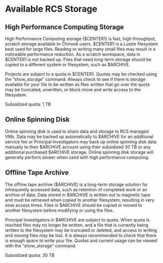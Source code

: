 # Available RCS Storage 

## High Performance Computing Storage

High Performance Computing storage \($CENTER1\) is fast, high throughput, scratch storage available to Chinook users. $CENTER1 is a Lustre filesystem best used for large files. Reading or writing many small files may result in a noticeable performance reduction. As a scratch workspace, data in $CENTER1 is not backed up. Files that need long-term storage should be copied to a different system or filesystem, such as $ARCHIVE.

Projects are subject to a quota in $CENTER1. Quotas may be checked using the “show\_storage” command. Always check to see if there is storage available for your file to be written as files written that go over the quota may be truncated, unwritten, or block move and write access to the filesystem.

Subsidized quota: 1 TB

## Online Spinning Disk

Online spinning disk is used to share data and storage to RCS managed VMs. Data may be backed up automatically to $ARCHIVE for an additional service fee or Principal Investigators may back up online spinning disk data manually to their $ARCHIVE account using their subsidized 30 TB or any additional purchased $ARCHIVE storage. Online spinning disk storage will generally perform slower when used with high performance computing.

## Offline Tape Archive

The offline tape archive \($ARCHIVE\) is a long-term storage solution for infrequently accessed data, such as retention of completed work or an archive of data. Data stored in $ARCHIVE is written out to magnetic tape and must be retrieved when copied to another filesystem, resulting in very slow access times. Files in $ARCHIVE should be copied or moved to another filesystem before modifying or using the files.

Principal Investigators in $ARCHIVE are subject to quota. When quota is reached files may no longer be written, and a file that is currently being written to the filesystem may be truncated or deleted, and access to writing and moving files may be lost. It is always recommended to check that there is enough space to write your file. Quotas and current usage can be viewed with the “show\_storage” command.

Subsidized quota: 30 TB
